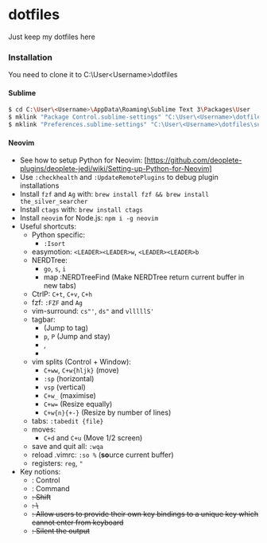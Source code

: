 # dotfiles
Just keep my dotfiles here

### Installation

You need to clone it to C:\User\<Username>\dotfiles


#### Sublime

```sh
$ cd C:\User\<Username>\AppData\Roaming\Sublime Text 3\Packages\User
$ mklink "Package Control.sublime-settings" "C:\User\<Username>\dotfiles\sublime3\Package Control.sublime-settings"
$ mklink "Preferences.sublime-settings" "C:\User\<Username>\dotfiles\sublime3\Preferences.sublime-settings"
```

#### Neovim

* See how to setup Python for Neovim: [https://github.com/deoplete-plugins/deoplete-jedi/wiki/Setting-up-Python-for-Neovim]
* Use `:checkhealth` and `:UpdateRemotePlugins` to debug plugin installations
* Install `fzf` and `Ag` with: `brew install fzf && brew install the_silver_searcher`
* Install `ctags` with: `brew install ctags`
* Install `neovim` for Node.js: `npm i -g neovim`
* Useful shortcuts:
  * Python specific:
    * `:Isort`
  * easymotion: `<LEADER><LEADER>w`, `<LEADER><LEADER>b`
  * NERDTree: 
    * `go`, `s`, `i`
    * map <C-o> :NERDTreeFind<cr> (Make NERDTree return current buffer in new tabs)
  * CtrlP: `C+t`, `C+v`, `C+h`
  * fzf: `:FZF` and `Ag`
  * vim-surround: `cs"'`, `ds"` and `vlllllS'`
  * tagbar:
    * <CR> (Jump to tag)
    * `p`, `P` (Jump and stay)
    * <C-N>, <C-P>
    * <Space>
  * vim splits (Control + Window): 
    * `C+ww`, `C+w{hljk}` (move)
    * `:sp` (horizontal)
    * `vsp` (vertical)
    * `C+w_` (maximise) 
    * `C+w=` (Resize equally) 
    * `C+w{n}{+-}` (Resize by number of lines)
  * tabs: `:tabedit {file}`
  * moves:
    * `C+d` and `C+u` (Move 1/2 screen)
  * save and quit all: `:wqa`
  * reload .vimrc: `:so %` (**so**urce current buffer)
  * registers: `reg`, `"`
* Key notions:
  * <C>: Control
  * <D>: Command
  * <S>: Shift
  * <Leader>: \
  * <Plug>: Allow users to provide their own key bindings to a unique key which cannot enter from keyboard
  * <Slient>: Silent the output

